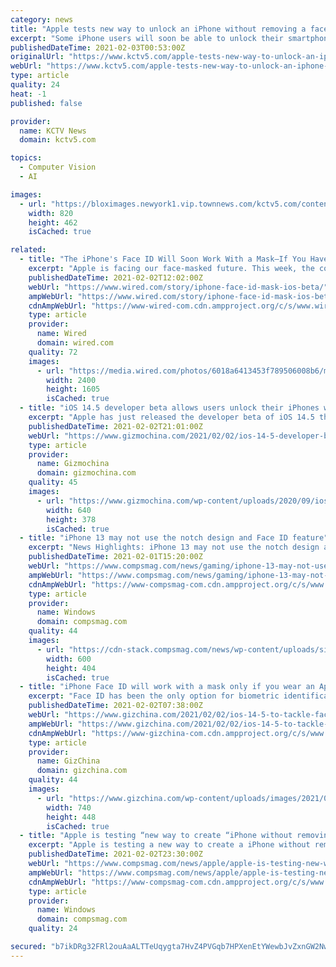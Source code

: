 ```yaml
---
category: news
title: "Apple tests new way to unlock an iPhone without removing a face mask"
excerpt: "Some iPhone users will soon be able to unlock their smartphones without needing to remove their face masks in public. There's just one catch: it requires an additional Apple device."
publishedDateTime: 2021-02-03T00:53:00Z
originalUrl: "https://www.kctv5.com/apple-tests-new-way-to-unlock-an-iphone-without-removing-a-face-mask/article_423fefb9-6248-5861-93c3-d957ee7d7785.html"
webUrl: "https://www.kctv5.com/apple-tests-new-way-to-unlock-an-iphone-without-removing-a-face-mask/article_423fefb9-6248-5861-93c3-d957ee7d7785.html"
type: article
quality: 24
heat: -1
published: false

provider:
  name: KCTV News
  domain: kctv5.com

topics:
  - Computer Vision
  - AI

images:
  - url: "https://bloximages.newyork1.vip.townnews.com/kctv5.com/content/tncms/custom/image/022e6960-5753-11eb-8d89-07ba8c1a1370.jpg"
    width: 820
    height: 462
    isCached: true

related:
  - title: "The iPhone's Face ID Will Soon Work With a Mask—If You Have an Apple Watch"
    excerpt: "Apple is facing our face-masked future. This week, the company started testing some new software for the iPhone that will let device owners unlock the handset while wearing a. There’s a catch though,"
    publishedDateTime: 2021-02-02T12:02:00Z
    webUrl: "https://www.wired.com/story/iphone-face-id-mask-ios-beta/"
    ampWebUrl: "https://www.wired.com/story/iphone-face-id-mask-ios-beta/amp"
    cdnAmpWebUrl: "https://www-wired-com.cdn.ampproject.org/c/s/www.wired.com/story/iphone-face-id-mask-ios-beta/amp"
    type: article
    provider:
      name: Wired
      domain: wired.com
    quality: 72
    images:
      - url: "https://media.wired.com/photos/6018a6413453f789506008b6/master/pass/Gear-iPhone-Mask-1211881889.jpg"
        width: 2400
        height: 1605
        isCached: true
  - title: "iOS 14.5 developer beta allows users unlock their iPhones with Face ID while wearing mask"
    excerpt: "Apple has just released the developer beta of iOS 14.5 that has incorporated a new feature that makes it possible to unlock an iPhone using Face ID even while putting on a facemask. The feature in the Apple watch is called Unlock iPhone,"
    publishedDateTime: 2021-02-02T21:01:00Z
    webUrl: "https://www.gizmochina.com/2021/02/02/ios-14-5-developer-beta-allows-users-unlock-their-iphones-with-face-id-while-wearing-mask/"
    type: article
    provider:
      name: Gizmochina
      domain: gizmochina.com
    quality: 45
    images:
      - url: "https://www.gizmochina.com/wp-content/uploads/2020/09/ios-14-1.jpg"
        width: 640
        height: 378
        isCached: true
  - title: "iPhone 13 may not use the notch design and Face ID feature"
    excerpt: "News Highlights: iPhone 13 may not use the notch design and Face ID feature - Recent reports claim that the iPhone 13 does not come with Face ID facial"
    publishedDateTime: 2021-02-01T15:20:00Z
    webUrl: "https://www.compsmag.com/news/gaming/iphone-13-may-not-use-the-notch-design-and-face-id-feature/"
    ampWebUrl: "https://www.compsmag.com/news/gaming/iphone-13-may-not-use-the-notch-design-and-face-id-feature/amp/"
    cdnAmpWebUrl: "https://www-compsmag-com.cdn.ampproject.org/c/s/www.compsmag.com/news/gaming/iphone-13-may-not-use-the-notch-design-and-face-id-feature/amp/"
    type: article
    provider:
      name: Windows
      domain: compsmag.com
    quality: 44
    images:
      - url: "https://cdn-stack.compsmag.com/news/wp-content/uploads/sites/27/2021/02/iPhone-13-may-not-use-the-notch-design-and-Face.jpg"
        width: 600
        height: 404
        isCached: true
  - title: "iPhone Face ID will work with a mask only if you wear an Apple Watch"
    excerpt: "Face ID has been the only option for biometric identification on iPhones. Nobody envisaged that there will be a time when"
    publishedDateTime: 2021-02-02T07:38:00Z
    webUrl: "https://www.gizchina.com/2021/02/02/ios-14-5-to-tackle-face-id-mask-issue-with-the-apple-watch/"
    ampWebUrl: "https://www.gizchina.com/2021/02/02/ios-14-5-to-tackle-face-id-mask-issue-with-the-apple-watch/amp/"
    cdnAmpWebUrl: "https://www-gizchina-com.cdn.ampproject.org/c/s/www.gizchina.com/2021/02/02/ios-14-5-to-tackle-face-id-mask-issue-with-the-apple-watch/amp/"
    type: article
    provider:
      name: GizChina
      domain: gizchina.com
    quality: 44
    images:
      - url: "https://www.gizchina.com/wp-content/uploads/images/2021/02/Face-ID-b.jpg"
        width: 740
        height: 448
        isCached: true
  - title: "Apple is testing “new way to create “iPhone without removing “face mask"
    excerpt: "Apple is testing a new way to create a iPhone without removing a face mask Apple (AAPL) is testing new iOS software that allows people to"
    publishedDateTime: 2021-02-02T23:30:00Z
    webUrl: "https://www.compsmag.com/news/apple/apple-is-testing-new-way-to-create-iphone-without-removing-face-mask/"
    ampWebUrl: "https://www.compsmag.com/news/apple/apple-is-testing-new-way-to-create-iphone-without-removing-face-mask/amp/"
    cdnAmpWebUrl: "https://www-compsmag-com.cdn.ampproject.org/c/s/www.compsmag.com/news/apple/apple-is-testing-new-way-to-create-iphone-without-removing-face-mask/amp/"
    type: article
    provider:
      name: Windows
      domain: compsmag.com
    quality: 24

secured: "b7ikDRg32FRl2ouAaALTTeUqygta7HvZ4PVGqb7HPXenEtYWewbJvZxnGW2NwEhaVsEkP2wdMpDLman/K54+HkrnM5VhX1NtNc4xKzxpAMFDbtmAjIu808Nr2qXa7y+bioqMlPeXv3deTfegXrdddmhC3Rzo3zPx8piAbvCEPoa9oVN9y8aVz0WlatSysCsAR+RBVKNyVMZzucHOlCP3OUZ7KoPrOTna9DfyWqCDMp7Cr21auiO9UQCsjVahX1+oMRdVcDAH9iIbkRsrAFIsGs7mVUfKLybL9agllvsIZKuKpyM07y32FPnyi5uSyI5/KsJsOiETUM4CB7vwme1/qZfkF5EQZ7yUbCiN09Qaz/0=;XFTB3V8TpKW16Uu5a/A4vg=="
---
```


